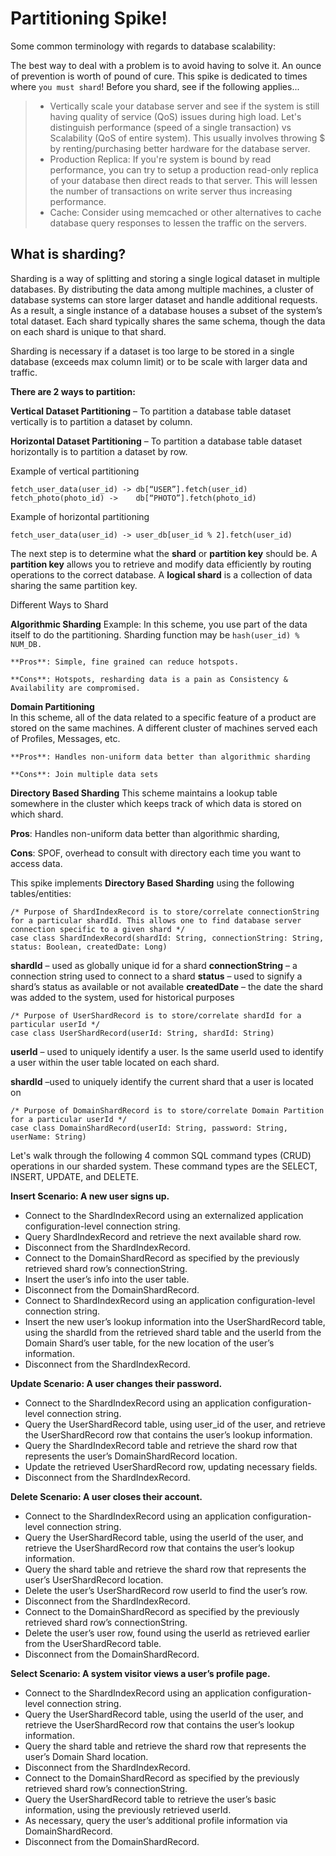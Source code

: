 Partitioning Spike!
===================
Some common terminology with regards to database scalability: 

The best way to deal with a problem is to avoid having to solve it. An ounce of prevention is worth of pound of cure. This spike is dedicated to times where `you must shard`! Before you shard, see if the following applies...
> -  Vertically scale your database server and see if the system is still having quality of service (QoS) issues during high load. Let's distinguish performance (speed of a single transaction) vs Scalability (QoS of entire system). This usually involves throwing $ by renting/purchasing better hardware for the database server.
> - Production Replica: If you're system is bound by read performance, you can try to setup a production read-only replica of your database then direct reads to that server. This will lessen the number of transactions on write server thus increasing performance.
> - Cache: Consider using memcached or other alternatives to cache database query responses to lessen the traffic on the servers.
 
What is sharding?
-------------
Sharding is a way of splitting and storing a single logical dataset in multiple databases. By distributing the data among multiple machines, a cluster of database systems can store larger dataset and handle additional requests.  As a result, a single instance of a database houses a subset of the system’s total dataset. Each shard typically shares the same schema, though the data on each shard is unique to that shard.

Sharding is necessary if a dataset is too large to be stored in a single database (exceeds max column limit) or to be scale with larger data and traffic. 

**There are 2 ways to partition:**

**Vertical Dataset Partitioning** – To partition a database table dataset vertically is to partition a dataset by column.

**Horizontal Dataset Partitioning** – To partition a database table dataset horizontally is to partition a dataset by row.
 
 Example of vertical partitioning
```
fetch_user_data(user_id) -> db[“USER”].fetch(user_id)
fetch_photo(photo_id) ->    db[“PHOTO”].fetch(photo_id)
```

Example of horizontal partitioning
```
fetch_user_data(user_id) -> user_db[user_id % 2].fetch(user_id)
```

The next step is to determine what the **shard** or **partition key** should be. A **partition key** allows you to retrieve and modify data efficiently by routing operations to the correct database. A **logical shard** is a collection of data sharing the same partition key.


Different Ways to Shard

**Algorithmic Sharding**
Example: In this scheme, you use part of the data itself to do the partitioning. 
Sharding function may be `hash(user_id) % NUM_DB.`

    **Pros**: Simple, fine grained can reduce hotspots.
    
    **Cons**: Hotspots, resharding data is a pain as Consistency & Availability are compromised.

**Domain Partitioning**  
In this scheme, all of the data related to a specific feature of a product are stored on the same machines. A different cluster of machines served each of Profiles, Messages, etc.
    
    **Pros**: Handles non-uniform data better than algorithmic sharding
    
    **Cons**: Join multiple data sets

**Directory Based Sharding**
This scheme maintains a lookup table somewhere in the cluster which keeps track of which data is stored on which shard.

**Pros**: Handles non-uniform data better than algorithmic sharding, 

**Cons**: SPOF, overhead to consult with directory each time you want to access data.

This spike implements **Directory Based Sharding** using the following tables/entities:

```
/* Purpose of ShardIndexRecord is to store/correlate connectionString for a particular shardId. This allows one to find database server connection specific to a given shard */
case class ShardIndexRecord(shardId: String, connectionString: String, status: Boolean, createdDate: Long)
```

  **shardId** – used as globally unique id for a shard
  **connectionString** – a connection string used to connect to a shard
  **status** – used to signify a shard’s status as available or not available
  **createdDate** – the date the shard was added to the system, used for historical purposes

```
/* Purpose of UserShardRecord is to store/correlate shardId for a particular userId */
case class UserShardRecord(userId: String, shardId: String)
```
**userId** – used to uniquely identify a user. Is the same userId used to identify a user within the user table located on each shard.

**shardId** –used to uniquely identify the current shard that a user is located on

```
/* Purpose of DomainShardRecord is to store/correlate Domain Partition for a particular userId */
case class DomainShardRecord(userId: String, password: String, userName: String)
```

Let's walk through the following 4 common SQL command types (CRUD) operations in our sharded system. These command types are the SELECT, INSERT, UPDATE, and DELETE.

**Insert Scenario: A new user signs up.**

 - Connect to the ShardIndexRecord using an externalized application configuration-level connection string.
 - Query ShardIndexRecord and retrieve the next available shard row.
 - Disconnect from the ShardIndexRecord.
 - Connect to the DomainShardRecord as specified by the previously retrieved shard row’s connectionString.
 - Insert the user’s info into the user table.  
 - Disconnect from the DomainShardRecord.
 - Connect to ShardIndexRecord using an application configuration-level connection string.
 - Insert the new user’s lookup information into the UserShardRecord table, using the shardId from the retrieved shard table and the userId from the Domain Shard’s user table, for the new location of the user’s information.
 - Disconnect from the ShardIndexRecord.
 

**Update Scenario: A user changes their password.**

 - Connect to the ShardIndexRecord using an application configuration-level connection string.
 - Query the UserShardRecord table, using user_id of the user, and retrieve the UserShardRecord row that contains the user’s lookup information.
 - Query the ShardIndexRecord table and retrieve the shard row that represents the user’s DomainShardRecord location.
 - Update the retrieved UserShardRecord row, updating necessary fields.
 - Disconnect from the ShardIndexRecord.


**Delete Scenario: A user closes their account.**

 - Connect to the ShardIndexRecord using an application
   configuration-level connection string.   
 - Query the UserShardRecord table, using the userId of the user, and retrieve the UserShardRecord row that contains the user’s lookup information.   
 - Query the shard table and retrieve the shard row that represents the user’s
   UserShardRecord location.   
 - Delete the user’s UserShardRecord row userId to find the user’s row.
 - Disconnect from the ShardIndexRecord.   
 - Connect to the DomainShardRecord as specified by the previously retrieved shard row’s connectionString.   
 - Delete the user’s user row, found using the userId as retrieved earlier from the UserShardRecord table.   
 - Disconnect from the DomainShardRecord.

**Select Scenario: A system visitor views a user’s profile page.**

 -  Connect to the ShardIndexRecord using an application configuration-level connection string.
 -  Query the UserShardRecord table, using the userId of the user, and retrieve the UserShardRecord row that contains the user’s lookup information.
 -  Query the shard table and retrieve the shard row that represents the user’s Domain Shard location.
 -  Disconnect from the ShardIndexRecord.
 - Connect to the DomainShardRecord as specified by the previously retrieved shard row’s connectionString.
 - Query the UserShardRecord table to retrieve the user’s basic information, using the previously retrieved userId.
 - As necessary, query the user’s additional profile information via DomainShardRecord.
 - Disconnect from the DomainShardRecord.